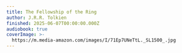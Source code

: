 ```yaml
---
title: The Fellowship of the Ring
author: J.R.R. Tolkien
finished: 2025-06-07T00:00:00.000Z
audiobook: true
coverImage: >-
  https://m.media-amazon.com/images/I/71Ep7UNeTtL._SL1500_.jpg
---
```

